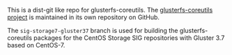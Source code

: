 This is a dist-git like repo for glusterfs-coreutils. The [glusterfs-coreutils
project](https://github.com/gluster/glusterfs-coreutils) is maintained in its
own repository on GitHub.

The `sig-storage7-gluster37` branch is used for building the
glusterfs-coreutils packages for the CentOS Storage SIG repositories with
Gluster 3.7 based on CentOS-7.
